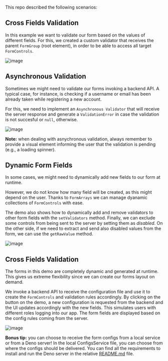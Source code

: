 This repo described the following scenarios:

## Cross Fields Validation
In this example we want to validate our form based on the values of different fields.
For this, we created a custom validator that receives the parent `FormGroup` (root element), in order to be able to access all target `FormControls`.

![image](https://user-images.githubusercontent.com/13237093/156926952-64bb6ac7-a1e7-45a8-8361-398ff15362a4.png)


## Asynchronous Validation
Sometimes we might need to validate our forms invoking a backend API. A typical case, for instance, is checking if a username or email has been already taken while registering a new account.

For this, we need to implement an `Asynchronous Validator` that will receive the server response and generate a `ValidationError` in case the validation is not succesful or `null`, otherwise.

![image](https://user-images.githubusercontent.com/13237093/156927084-ad474693-b388-4146-a921-06ee8b353558.png)

**Note:** when dealing with asnychronous validation, always remember to provide a visual element informing the user that the validation is pending (e.g., a loading spinner).


## Dynamic Form Fields
In some cases, we might need to dynamically add new fields to our form at runtime.

However, we do not know how many field will be created, as this might depend on the user. Thanks to `FormArrays` we can manage dyanamic collections of `FormControls` with ease.

The demo also shows how to dynamically add and remove validators to other form fields with the `setValidators` method. 
Finally, we can exclude some controls from being sent to the server by setting them as *disabled*. On the other side, if we need to extract and send also disabled values from the form, we can use the `getRawValue` method.

![image](https://user-images.githubusercontent.com/13237093/157322138-c8043d85-5c0c-473f-9275-82a8dfe31164.png)


## Cross Fields Validation
The forms in this demo are completely dynamic and generated at runtime. This gives us extreme flexibility since we can create our forms layout on demand.

We invoke a backend API to receive the configuration file and use it to create the `FormControls` and validation rules accordingly.
By clicking on the button on the demo, a new configuration is requested from the backend and the UI updates accordingly with the new fields. This simulates users with different roles logging into our app. The form fields are displayed based on the config rules coming from the server.

![image](https://user-images.githubusercontent.com/13237093/156927468-0c660009-14c8-4085-ace0-d0f638b8e9fd.png)

**Bonus tip:** you can choose to receive the form configs from a local service or from a Deno server! In the local ConfigsService file, you can choose from where the configs should be delivered. You can find all the requirements to install and run the Deno server in the relative [README.md](https://github.com/pacoita/ng-reactive-forms/blob/main/backend/README.md) file.



